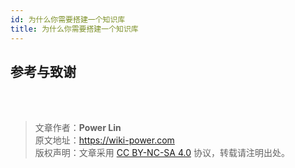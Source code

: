 ```yaml
---
id: 为什么你需要搭建一个知识库
title: 为什么你需要搭建一个知识库
---
```


## 参考与致谢 


<br />

<br />

> 文章作者：**Power Lin**  
> 原文地址：<https://wiki-power.com>  
> 版权声明：文章采用 [CC BY-NC-SA 4.0](https://creativecommons.org/licenses/by/4.0/deed.zh) 协议，转载请注明出处。
